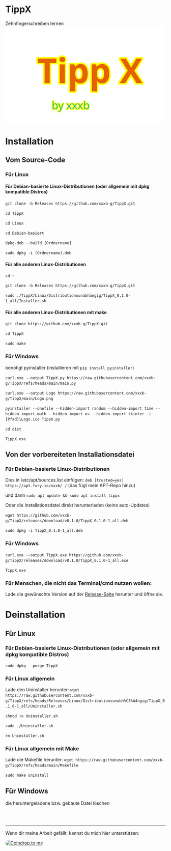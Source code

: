 # TippX
Zehnfingerschreiben lernen
![Logo](https://github.com/xxxb-g/TippX/blob/main/Logo.png)

# Installation
## Vom Source-Code
### Für Linux

#### Für Debian-basierte Linux-Distributionen (oder allgemein mit dpkg kompatible Distros)

`git clone -b Releases https://github.com/xxxb-g/TippX.git`

`cd TippX`

`cd Linux`

`cd Debian-basiert`

`dpkg-deb --build [Ordnername]`

`sudo dpkg -i [Ordnername].deb`

#### Für alle anderen Linux-Distributionen

`cd ~`

`git clone -b Releases https://github.com/xxxb-g/TippX.git`

`sudo ./TippX/Linux/Distributionsunabhängig/TippX_0.1.0-1_all/Installer.sh`


#### Für alle anderen Linux-Distributionen mit make
`git clone https://github.com/xxxb-g/TippX.git`

`cd TippX`

`sudo make`

### Für Windows

benötigt pyinstaller (installieren mit `pip install pyinstaller`)

`curl.exe --output TippX.py https://raw.githubusercontent.com/xxxb-g/TippX/refs/heads/main/main.py`

`curl.exe --output Logo https://raw.githubusercontent.com/xxxb-g/TippX/main/Logo.png`

`pyinstaller --onefile --hidden-import random --hidden-import time --hidden-import math --hidden-import os --hidden-import tkinter -i [Pfad]\Logo.ico TippX.py`

`cd dist`

`TippX.exe`

## Von der vorbereiteten Installationsdatei
### Für Debian-basierte Linux-Distributionen

Dies in /etc/apt/sources.list einfügen: `deb [trusted=yes] https://apt.fury.io/xxxb/ /` (das fügt mein APT-Repo hinzu)

und dann `sudo apt update && sudo apt install tippx`

Oder die Installationsdatei direkt herunterladen (keine auto-Updates)

`wget https://github.com/xxxb-g/TippX/releases/download/v0.1.0/TippX_0.1.0-1_all.deb`

`sudo dpkg -i TippX_0.1.0-1_all.deb`

### Für Windows

`curl.exe --output TippX.exe https://github.com/xxxb-g/TippX/releases/download/v0.1.0/TippX_0.1.0-1_all.exe`

`TippX.exe`

### Für Menschen, die nicht das Terminal/cmd nutzen wollen:
Lade die gewünschte Version auf  der [Release-Seite](https://github.com/xxxb-g/TippX/releases/) herunter und öffne sie.

# Deinstallation
## Für Linux
### Für Debian-basierte Linux-Distributionen (oder allgemein mit dpkg kompatible Distros)
`sudo dpkg --purge TippX`
### Für Linux allgemein
Lade den Uninstaller herunter:
`wget https://raw.githubusercontent.com/xxxb-g/TippX/refs/heads/Releases/Linux/Distributionsunabh%C3%A4ngig/TippX_0.1.0-1_all/Uninstaller.sh`

`chmod +x Uninstaller.sh`

`sudo ./Uninstaller.sh`

`rm Uninstaller.sh`
### Für Linux allgemein mit Make
Lade die Makefile herunter:
`wget https://raw.githubusercontent.com/xxxb-g/TippX/refs/heads/main/Makefile`

`sudo make uninstall`
## Für Windows
die heruntergeladene bzw. gebaute Datei löschen

<br>
<br>

***

Wenn dir meine Arbeit gefällt, kannst du mich hier unterstützen:

<a href="https://coindrop.to/TippX" target="_blank"><img src="https://coindrop.to/embed-button.png" style="border-radius: 10px; height: 57px !important;width: 229px !important;" alt="Coindrop.to me"></img></a>
